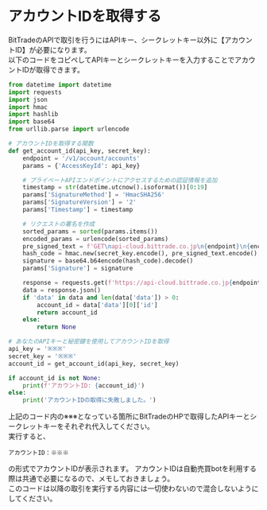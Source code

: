 # アカウントIDを取得する
BitTradeのAPIで取引を行うにはAPIキー、シークレットキー以外に【アカウントID】が必要になります。    
以下のコードをコピペしてAPIキーとシークレットキーを入力することでアカウントIDが取得できます。


```py
from datetime import datetime
import requests
import json
import hmac
import hashlib
import base64
from urllib.parse import urlencode

# アカウントIDを取得する関数
def get_account_id(api_key, secret_key):
    endpoint = '/v1/account/accounts'
    params = {'AccessKeyId': api_key}

    # プライベートAPIエンドポイントにアクセスするための認証情報を追加
    timestamp = str(datetime.utcnow().isoformat())[0:19]
    params['SignatureMethod'] = 'HmacSHA256'
    params['SignatureVersion'] = '2'
    params['Timestamp'] = timestamp

    # リクエストの署名を作成
    sorted_params = sorted(params.items())
    encoded_params = urlencode(sorted_params)
    pre_signed_text = f'GET\napi-cloud.bittrade.co.jp\n{endpoint}\n{encoded_params}'
    hash_code = hmac.new(secret_key.encode(), pre_signed_text.encode(), hashlib.sha256).digest()
    signature = base64.b64encode(hash_code).decode()
    params['Signature'] = signature

    response = requests.get(f'https://api-cloud.bittrade.co.jp{endpoint}', params=params)
    data = response.json()
    if 'data' in data and len(data['data']) > 0:
        account_id = data['data'][0]['id']
        return account_id
    else:
        return None

# あなたのAPIキーと秘密鍵を使用してアカウントIDを取得
api_key = '※※※'
secret_key = '※※※'
account_id = get_account_id(api_key, secret_key)

if account_id is not None:
    print(f'アカウントID: {account_id}')
else:
    print('アカウントIDの取得に失敗しました。')
```

上記のコード内の※※※となっている箇所にBitTradeのHPで取得したAPIキーとシークレットキーをそれぞれ代入してください。  
実行すると、
```
アカウントID：※※※
```
の形式でアカウントIDが表示されます。
アカウントIDは自動売買botを利用する際は共通で必要になるので、メモしておきましょう。  
このコードは以降の取引を実行する内容には一切使わないので混合しないようにしてください。
